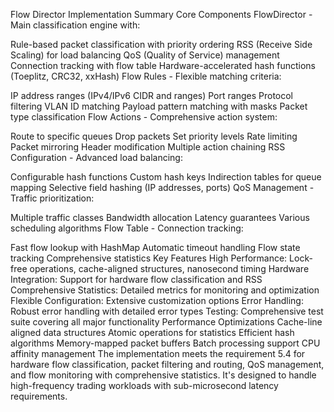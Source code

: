 Flow Director Implementation Summary
Core Components
FlowDirector - Main classification engine with:

Rule-based packet classification with priority ordering
RSS (Receive Side Scaling) for load balancing
QoS (Quality of Service) management
Connection tracking with flow table
Hardware-accelerated hash functions (Toeplitz, CRC32, xxHash)
Flow Rules - Flexible matching criteria:

IP address ranges (IPv4/IPv6 CIDR and ranges)
Port ranges
Protocol filtering
VLAN ID matching
Payload pattern matching with masks
Packet type classification
Flow Actions - Comprehensive action system:

Route to specific queues
Drop packets
Set priority levels
Rate limiting
Packet mirroring
Header modification
Multiple action chaining
RSS Configuration - Advanced load balancing:

Configurable hash functions
Custom hash keys
Indirection tables for queue mapping
Selective field hashing (IP addresses, ports)
QoS Management - Traffic prioritization:

Multiple traffic classes
Bandwidth allocation
Latency guarantees
Various scheduling algorithms
Flow Table - Connection tracking:

Fast flow lookup with HashMap
Automatic timeout handling
Flow state tracking
Comprehensive statistics
Key Features
High Performance: Lock-free operations, cache-aligned structures, nanosecond timing
Hardware Integration: Support for hardware flow classification and RSS
Comprehensive Statistics: Detailed metrics for monitoring and optimization
Flexible Configuration: Extensive customization options
Error Handling: Robust error handling with detailed error types
Testing: Comprehensive test suite covering all major functionality
Performance Optimizations
Cache-line aligned data structures
Atomic operations for statistics
Efficient hash algorithms
Memory-mapped packet buffers
Batch processing support
CPU affinity management
The implementation meets the requirement 5.4 for hardware flow classification, packet filtering and routing, QoS management, and flow monitoring with comprehensive statistics. It's designed to handle high-frequency trading workloads with sub-microsecond latency requirements.